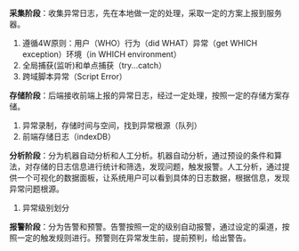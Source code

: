 **采集阶段**：收集异常日志，先在本地做一定的处理，采取一定的方案上报到服务器。
1. 遵循4W原则：用户（WHO）行为（did WHAT）异常（get WHICH exception）环境（in WHICH environment）
2. 全局捕获(监听)和单点捕获（try...catch）
3. 跨域脚本异常（Script Error）

**存储阶段**：后端接收前端上报的异常日志，经过一定处理，按照一定的存储方案存储。
1. 异常录制，存储时间与空间，找到异常根源（队列）
2. 前端存储日志（indexDB）

**分析阶段**：分为机器自动分析和人工分析。机器自动分析，通过预设的条件和算法，对存储的日志信息进行统计和筛选，发现问题，触发报警。人工分析，通过提供一个可视化的数据面板，让系统用户可以看到具体的日志数据，根据信息，发现异常问题根源。
1. 异常级别划分

**报警阶段**：分为告警和预警。告警按照一定的级别自动报警，通过设定的渠道，按照一定的触发规则进行。预警则在异常发生前，提前预判，给出警告。
